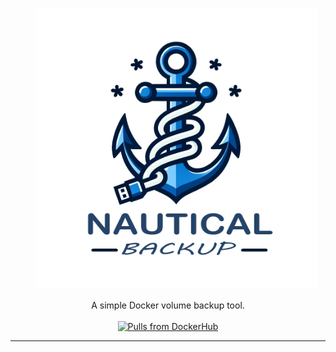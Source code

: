 <p style="text-align: center; margin-left: 1.6rem;">
  <img alt="Logo" src="./media/Logo-transparent.png" width="450" />
</p>

<p align="center">
   A simple Docker volume backup tool.
  <br/><br/>
  <a href="https://hub.docker.com/r/minituff/nautical-backup">
    <img alt="Pulls from DockerHub" src="https://img.shields.io/docker/pulls/minituff/nautical-backup?logo=docker" />
  </a>
</p>

---
<br>


